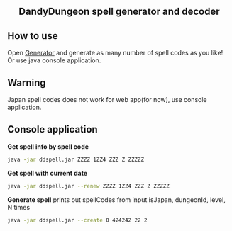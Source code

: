 
<h2 align="center">DandyDungeon spell generator and decoder</h2>

## How to use

Open [Generator](https://bvb.github.io/DandyDungeonSpells/) and generate as many number of spell codes as you like!
Or use java console application.

## Warning

Japan spell codes does not work for web app(for now), use console application.

## Console application

**Get spell info by spell code**

```sh
java -jar ddspell.jar ZZZZ 1ZZ4 ZZZ Z ZZZZZ
```

**Get spell with current date**

```sh
java -jar ddspell.jar --renew ZZZZ 1ZZ4 ZZZ Z ZZZZZ
```

**Generate spell**
prints out spellCodes from input isJapan, dungeonId, level, N times
```sh
java -jar ddspell.jar --create 0 424242 22 2
```